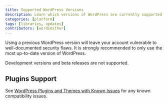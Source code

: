 ```yaml
---
title: Supported WordPress Versions
description: Learn which versions of WordPress are currently supported, as well as additional compatibility information.
categories: [platform]
tags: [libraries, updates]
contributors: [wordsmither]
---
```


<Partial file="outdated-core.md" />

<Alert title="Warning" type="danger" >

Using a previous WordPress version will leave your account vulnerable to well-documented security flaws. It is strongly recommended to only use the most up-to-date version of WordPress.

</Alert>

Development versions and beta releases are not supported.

## Plugins Support

See [WordPress Plugins and Themes with Known Issues](/plugins-known-issues) for any known compatibility issues.